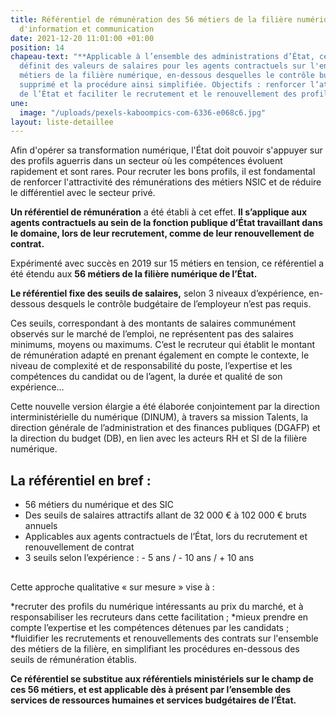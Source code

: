```yaml
---
title: Référentiel de rémunération des 56 métiers de la filière numérique et des systèmes
  d'information et communication
date: 2021-12-20 11:01:00 +01:00
position: 14
chapeau-text: "**Applicable à l’ensemble des administrations d’État, ce référentiel
  définit des valeurs de salaires pour les agents contractuels sur l'ensemble des
  métiers de la filière numérique, en-dessous desquelles le contrôle budgétaire est
  supprimé et la procédure ainsi simplifiée. Objectifs : renforcer l’attractivité
  de l’État et faciliter le recrutement et le renouvellement des profils experts.**"
une:
  image: "/uploads/pexels-kaboompics-com-6336-e068c6.jpg"
layout: liste-detaillee
---
```


Afin d'opérer sa transformation numérique, l'État doit pouvoir s'appuyer sur des profils aguerris dans un secteur où les compétences évoluent rapidement et sont rares. Pour recruter les bons profils, il est fondamental de renforcer l'attractivité des rémunérations des métiers NSIC et de réduire le différentiel avec le secteur privé.

**Un référentiel de rémunération** a été établi à cet effet. 
**Il s’applique aux agents contractuels au sein de la fonction publique d’État travaillant dans le domaine, lors de leur recrutement, comme de leur renouvellement de contrat.**

Expérimenté avec succès en 2019 sur 15 métiers en tension, ce référentiel a été étendu aux **56 métiers de la filière numérique de l’État.**

**Le référentiel fixe des seuils de salaires,** selon 3 niveaux d’expérience, en-dessous desquels le contrôle budgétaire de l’employeur n’est pas requis. 

Ces seuils, correspondant à des montants de salaires communément observés sur le marché de l’emploi, ne représentent pas des salaires minimums, moyens ou maximums. C’est le recruteur qui établit le montant de rémunération adapté en prenant également en compte le contexte, le niveau de complexité et de responsabilité du poste, l’expertise et les compétences du candidat ou de l’agent, la durée et qualité de son expérience…

Cette nouvelle version élargie a été élaborée conjointement par la direction interministérielle du numérique (DINUM), à travers sa mission Talents, la direction générale de l’administration et des finances publiques (DGAFP) et la direction du budget (DB), en lien avec les acteurs RH et SI de la filière numérique.

<div class="noir encadre" style="margin-bottom:30px;"><h2 class="h3">La référentiel en bref :</h2>
<p><ul><li>56 métiers du numérique et des SIC</li>
<li>Des seuils de salaires attractifs allant de 32 000 € à 102 000 € bruts annuels</li>
<li>Applicables aux agents contractuels de l’État, lors du recrutement et renouvellement de contrat</li>
<li>3 seuils selon l’expérience : - 5 ans / - 10 ans / + 10 ans</li></ul></p></div>

Cette approche qualitative « sur mesure » vise à :

*recruter des profils du numérique intéressants au prix du marché, et à responsabiliser les recruteurs dans cette facilitation ;
*mieux prendre en compte l’expertise et les compétences détenues par les candidats ;
*fluidifier les recrutements et renouvellements des contrats sur l'ensemble des métiers de la filière, en simplifiant les procédures en-dessous des seuils de rémunération établis.

**Ce référentiel se substitue aux référentiels ministériels sur le champ de ces 56 métiers, et est applicable dès à présent par l’ensemble des services de ressources humaines et services budgétaires de l’État.**



